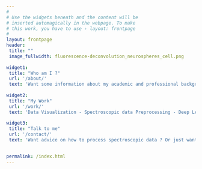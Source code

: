 ```yaml
---
#
# Use the widgets beneath and the content will be
# inserted automagically in the webpage. To make
# this work, you have to use › layout: frontpage
#
layout: frontpage
header:
 title: ""
 image_fullwidth: fluorescence-deconvolution_neurospheres_cell.png
 
widget1:
 title: "Who am I ?"
 url: '/about/'
 text: 'Want some information about my academic and professional background or want my CV ? ' 
 
widget2:
 title: "My Work"
 url: '/work/'
 text: 'Data Visualization - Spectroscopic data Preprocessing - Deep Learning - Machine Learning - Trajectory inference'
 
widget3:
 title: "Talk to me"
 url: '/contact/'
 text: 'Want advice on how to process spectroscopic data ? Or just want to say hello?'

  
permalink: /index.html
---
```


